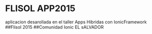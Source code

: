 # FLISOL APP2015
aplicacion desarollada en el taller Apps Hibridas con IonicFramework
##Flisol 2015
##Comunidad Ionic EL sALVADOR

